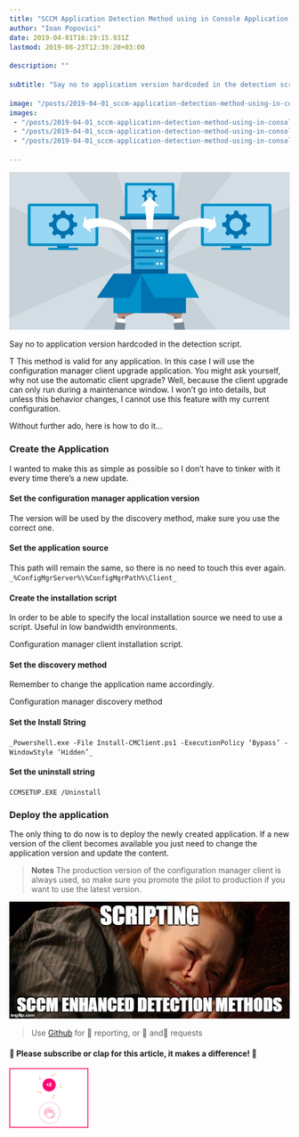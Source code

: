 ```yaml
---
title: "SCCM Application Detection Method using in Console Application Version"
author: "Ioan Popovici"
date: 2019-04-01T16:19:15.931Z
lastmod: 2019-08-23T12:39:20+03:00

description: ""

subtitle: "Say no to application version hardcoded in the detection script."

image: "/posts/2019-04-01_sccm-application-detection-method-using-in-console-application-version/images/1.jpeg" 
images:
 - "/posts/2019-04-01_sccm-application-detection-method-using-in-console-application-version/images/1.jpeg" 
 - "/posts/2019-04-01_sccm-application-detection-method-using-in-console-application-version/images/2.jpeg" 
 - "/posts/2019-04-01_sccm-application-detection-method-using-in-console-application-version/images/3.gif" 

---
```


![image](/posts/2019-04-01_sccm-application-detection-method-using-in-console-application-version/images/1.jpeg)



Say no to application version hardcoded in the detection script.


T
This method is valid for any application. In this case I will use the configuration manager client upgrade application. You might ask yourself, why not use the automatic client upgrade? Well, because the client upgrade can only run during a maintenance window. I won’t go into details, but unless this behavior changes, I cannot use this feature with my current configuration.

Without further ado, here is how to do it…

### Create the Application

I wanted to make this as simple as possible so I don’t have to tinker with it every time there’s a new update.

#### Set the configuration manager application version

The version will be used by the discovery method, make sure you use the correct one.

#### Set the application source

This path will remain the same, so there is no need to touch this ever again.
`_%ConfigMgrServer%\%ConfigMgrPath%\Client_`

#### Create the installation script

In order to be able to specify the local installation source we need to use a script. Useful in low bandwidth environments.


Configuration manager client installation script.



#### Set the discovery method

Remember to change the application name accordingly.


Configuration manager discovery method



#### Set the Install String
`_Powershell.exe -File Install-CMClient.ps1 -ExecutionPolicy ‘Bypass’ -WindowStyle ‘Hidden’_`

#### **Set the uninstall string**
`CCMSETUP.EXE /Uninstall`

### Deploy the application

The only thing to do now is to deploy the newly created application. If a new version of the client becomes available you just need to change the application version and update the content.
> **Notes** The production version of the configuration manager client is always used, so make sure you promote the pilot to production if you want to use the latest version.



![image](/posts/2019-04-01_sccm-application-detection-method-using-in-console-application-version/images/2.jpeg)

> Use [Github](https://SCCM.Zone/Issues) for 🐛 reporting, or 🌈 and🦄 requests

#### 🙏 Please subscribe or clap for this article, it makes a difference! 🙏


![image](/posts/2019-04-01_sccm-application-detection-method-using-in-console-application-version/images/3.gif)

